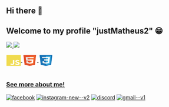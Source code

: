 ## Hi there 👋
## Welcome to my profile "justMatheus2" 😁

 <div>
   <a href="https://github.com/justMatheus2">
   <img height="180em" src="https://github-readme-stats.vercel.app/api?username=justMatheus2&show_icons=true&theme=tokyonight&include_all_commits=true&count_private=true"/>
   <img height="180em" src="https://github-readme-stats.vercel.app/api/top-langs/?username=justMatheus2&layout=compact&langs_count=6&theme=tokyonight"/>
</div>
    
<div style="display: inline_block"><br>
  <img align="center" alt="Js" height="30" width="40" src="https://raw.githubusercontent.com/devicons/devicon/master/icons/javascript/javascript-plain.svg">
  <img align="center" alt="HTML" height="30" width="40" src="https://raw.githubusercontent.com/devicons/devicon/master/icons/html5/html5-original.svg">
  <img align="center" alt="CSS" height="30" width="40" src="https://raw.githubusercontent.com/devicons/devicon/master/icons/css3/css3-original.svg">
</div>
 
<br>
 
### See more about me!
 
<div> 
  <a href="https://www.facebook.com/matheus.henrike.1217" target="_blank"><img width="64" height="64" src="https://img.icons8.com/fluency/64/facebook.png" alt="facebook"/></a>
  <a href="https://www.instagram.com/justmatheus2/" target="_blank"><img width="64" height="64" src="https://img.icons8.com/plasticine/64/instagram-new--v2.png" alt="instagram-new--v2"/></a>
 <a href="https://discord.gg/ajZgfqj4" target="_blank"><img width="64" height="64" src="https://img.icons8.com/nolan/64/discord.png" alt="discord"/></a> 
  <a href = "mailto:sousamatheus191999@gmail.com"><img width="64" height="64" src="https://img.icons8.com/color/64/gmail--v1.png" alt="gmail--v1"/></a>
</div>
